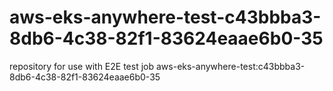 # aws-eks-anywhere-test-c43bbba3-8db6-4c38-82f1-83624eaae6b0-35
repository for use with E2E test job aws-eks-anywhere-test:c43bbba3-8db6-4c38-82f1-83624eaae6b0-35

